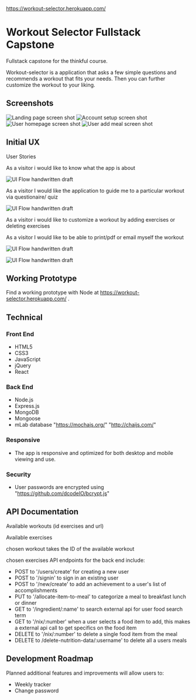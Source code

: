https://workout-selector.herokuapp.com/

# Workout Selector Fullstack Capstone
Fullstack capstone for the thinkful course.

Workout-selector is a application that asks a few simple questions and recommends a workout that fits your needs. Then you can further customize the workout to your liking.
## Screenshots
![Landing page screen shot](https://github.com/rvaidyaa/workout-selector-fullstack-capstone/blob/master/github-images/landingpage.png)
![Account setup screen shot](https://github.com/rvaidyaa/workout-selector-fullstack-capstone/blob/master/github-images/signup.png)
![User homepage screen shot](https://github.com/rvaidyaa/workout-selector-fullstack-capstone/blob/master/github-images/dailyview.png)
![User add meal screen shot](https://github.com/rvaidyaa/workout-selector-fullstack-capstone/blob/master/github-images/addmealpage.png)


## Initial UX
User Stories

As a visitor i would like to know what the app is about

![UI Flow handwritten draft](https://github.com/rvaidyaa/workout-selector-fullstack-capstone/blob/master/Wireframe/landing.jpg)

As a visitor I would like the application to guide me to a particular workout via questionaire/ quiz

![UI Flow handwritten draft](https://github.com/rvaidyaa/workout-selector-fullstack-capstone/blob/master/Wireframe/quiz.jpg)

As a visitor i would like to customize a workout by adding exercises or deleting exercises

As a visitor I would like to be able to print/pdf or email myself the workout

![UI Flow handwritten draft](https://github.com/rvaidyaa/workout-selector-fullstack-capstone/blob/master/Wireframe/result.jpg)

![UI Flow handwritten draft](https://github.com/rvaidyaa/workout-selector-fullstack-capstone/blob/master/Wireframe/customize.jpg)


## Working Prototype
Find a working prototype with Node at https://workout-selector.herokuapp.com/ .


## Technical

### Front End

* HTML5
* CSS3
* JavaScript
* jQuery
* React

### Back End

* Node.js
* Express.js
* MongoDB
* Mongoose
* mLab database
"https://mochajs.org/"  "http://chaijs.com/"

### Responsive

* The app is responsive and optimized for both desktop and mobile viewing and use.

### Security

* User passwords are encrypted using "https://github.com/dcodeIO/bcrypt.js"

## API Documentation
Available workouts (id exercises and url)

Available exercises

chosen workout takes the ID of the available workout

chosen exercises
API endpoints for the back end include:
* POST to '/users/create' for creating a new user
* POST to '/signin' to sign in an existing user
* POST to '/new/create' to add an achievement to a user's list of accomplishments
* PUT to '/allocate-item-to-meal' to categorize a meal to breakfast lunch or dinner
* GET to '/ingredient/:name' to search external api for user food search term
* GET to '/nix/:number' when a user selects a food item to add, this makes a external api call to get specifics on the food item
* DELETE to '/nix/:number' to delete a single food item from the meal
* DELETE to /delete-nutrition-data/:username' to delete all a users meals

## Development Roadmap
Planned additional features and improvements will allow users to:
* Weekly tracker
* Change password
